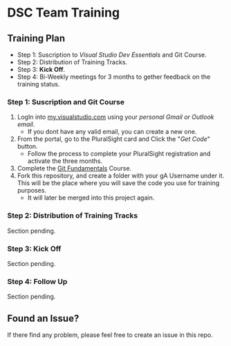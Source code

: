 # DSC Team Training

## Training Plan
- Step 1: Suscription to *Visual Studio Dev Essentials* and Git Course.
- Step 2: Distribution of Training Tracks.
- Step 3: **Kick Off**.
- Step 4: Bi-Weekly meetings for 3 months to gether feedback on the training status.

### Step 1: Suscription and Git Course
1. LogIn into [my.visualstudio.com](https://my.visualstudio.com) using your *personal Gmail or Outlook email*.
   - If you dont have any valid email, you can create a new one.
2. From the portal, go to the PluralSight card and Click the "*Get Code*" button.
   - Follow the process to complete your PluralSight registration and activate the three months.
3. Complete the [Git Fundamentals](https://www.pluralsight.com/courses/git-fundamentals) Course.
4. Fork this repository, and create a folder with your gA Username under it. This will be the place where you will save the code you use for training purposes.
   - It will later be merged into this project again.

### Step 2: Distribution of Training Tracks
Section pending.

### Step 3: Kick Off
Section pending.

### Step 4: Follow Up
Section pending.

## Found an Issue?
If there find any problem, please feel free to create an issue in this repo.


